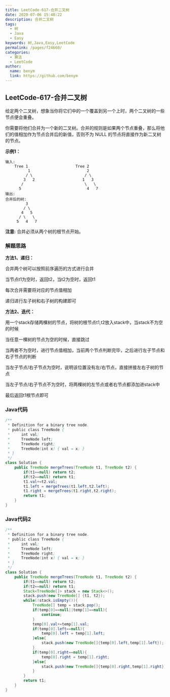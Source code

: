 ```yaml
---
title: LeetCode-617-合并二叉树
date: 2020-07-06 15:48:22
description: 合并二叉树
tags: 
  - 树
  - Java
  - Easy
keywords: 树,Java,Easy,LeetCode
permalink: /pages/f24660/
categories: 
  - 算法
  - LeetCode
author: 
  name: benym
  link: https://github.com/benym
---
```


## LeetCode-617-合并二叉树

给定两个二叉树，想象当你将它们中的一个覆盖到另一个上时，两个二叉树的一些节点便会重叠。

你需要将他们合并为一个新的二叉树。合并的规则是如果两个节点重叠，那么将他们的值相加作为节点合并后的新值，否则不为 NULL 的节点将直接作为新二叉树的节点。

<!--more-->

**示例1：**

```
输入: 
	Tree 1                     Tree 2                  
          1                         2                             
         / \                       / \                            
        3   2                     1   3                        
       /                           \   \                      
      5                             4   7                  
输出: 
合并后的树:
	     3
	    / \
	   4   5
	  / \   \ 
	 5   4   7
```

**注意:** 合并必须从两个树的根节点开始。

### 解题思路

**方法1、递归：**

合并两个树可以按照前序遍历的方式进行合并

当节点t1为空时，返回t2，当t2为空时，返回t1

每次合并需要将对应的节点值相加

递归进行左子树和右子树的构建即可

**方法2、迭代：**

用一个stack存储两棵树的节点，将树的根节点t1,t2放入stack中，当stack不为空的时候

当任意一棵树的节点为空的时候，直接跳过

当两者不为空时，进行节点值相加，当前两个节点判断完毕，之后进行左子节点和右子节点的判断

当左子节点/右子节点为空时，说明该位置没有左/右节点，直接拼接左右子树的节点

当左子节点/右子节点不为空时，将两棵树的左节点或者右节点都添加进stack中

最后返回t1根节点即可

### Java代码

```java
/**
 * Definition for a binary tree node.
 * public class TreeNode {
 *     int val;
 *     TreeNode left;
 *     TreeNode right;
 *     TreeNode(int x) { val = x; }
 * }
 */
class Solution {
    public TreeNode mergeTrees(TreeNode t1, TreeNode t2) {
        if(t1==null) return t2;
        if(t2==null) return t1;
        t1.val+=t2.val;
        t1.left = mergeTrees(t1.left,t2.left);
        t1.right = mergeTrees(t1.right,t2.right);
        return t1;
    }
}
```

### Java代码2

```java
/**
 * Definition for a binary tree node.
 * public class TreeNode {
 *     int val;
 *     TreeNode left;
 *     TreeNode right;
 *     TreeNode(int x) { val = x; }
 * }
 */
class Solution {
    public TreeNode mergeTrees(TreeNode t1, TreeNode t2) {
        if(t1==null) return t2;
        if(t2==null) return t1;
        Stack<TreeNode[]> stack = new Stack<>();
        stack.push(new TreeNode[] {t1, t2});
        while(!stack.isEmpty()){
            TreeNode[] temp = stack.pop();
            if(temp[0]==null||temp[1]==null){
                continue;
            }
            temp[0].val+=temp[1].val;
            if(temp[0].left==null){
                temp[0].left = temp[1].left;
            }else{
                stack.push(new TreeNode[]{temp[0].left,temp[1].left});
            }
            if(temp[0].right==null){
                temp[0].right = temp[1].right;
            }else{
                stack.push(new TreeNode[]{temp[0].right,temp[1].right});
            }
        }
        return t1;
    }
}
```